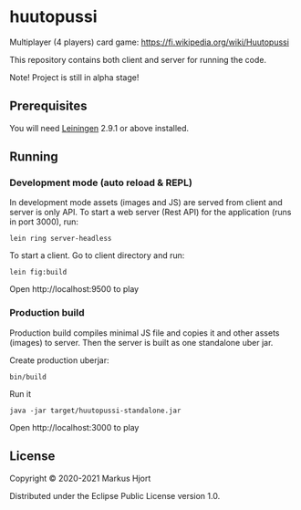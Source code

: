 # huutopussi

Multiplayer (4 players) card game: https://fi.wikipedia.org/wiki/Huutopussi

This repository contains both client and server for running the code.

Note! Project is still in alpha stage!

## Prerequisites

You will need [Leiningen][] 2.9.1 or above installed.

[leiningen]: https://github.com/technomancy/leiningen

## Running

### Development mode (auto reload & REPL)

In development mode assets (images and JS) are served from client and server is only API.
To start a web server (Rest API) for the application (runs in port 3000), run:

    lein ring server-headless

To start a client. Go to client directory and run:

    lein fig:build

Open http://localhost:9500 to play

### Production build

Production build compiles minimal JS file and copies it and other assets (images) to server.
Then the server is built as one standalone uber jar.

Create production uberjar:

    bin/build

Run it

    java -jar target/huutopussi-standalone.jar

Open http://localhost:3000 to play

## License

Copyright © 2020-2021 Markus Hjort

Distributed under the Eclipse Public License version 1.0.
